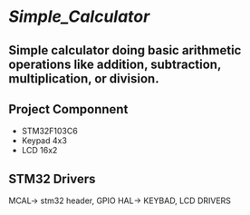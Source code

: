 # *Simple_Calculator*
## Simple calculator doing basic arithmetic operations like addition, subtraction, multiplication, or division.

## Project Componnent
* STM32F103C6
* Keypad 4x3
* LCD 16x2

  
## STM32 Drivers
MCAL->  stm32 header, GPIO
HAL->   KEYBAD, LCD DRIVERS
